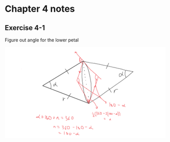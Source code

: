 # Chapter 4 notes

## Exercise 4-1

Figure out angle for the lower petal

![Petal image](ex4_1_notes.png)
